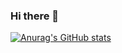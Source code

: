 ### Hi there 👋
[![Anurag's GitHub stats](https://github-readme-stats.vercel.app/api99sweetclaire=anuraghazra)](https://github.com/anuraghazra/github-readme-stats)

<!--
**99sweetclaire/99sweetclaire** is a ✨ _special_ ✨ repository because its `README.md` (this file) appears on your GitHub profile.

Here are some ideas to get you started:

- 🔭 I’m currently working on ...
- 🌱 I’m currently learning ...
- 👯 I’m looking to collaborate on ...
- 🤔 I’m looking for help with ...
- 💬 Ask me about ...
- 📫 How to reach me: ...
- 😄 Pronouns: ...
- ⚡ Fun fact: ...
-->
